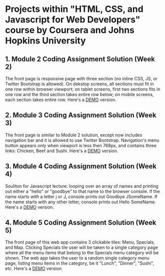 # Projects within "HTML, CSS, and Javascript for Web Developers" course by Coursera and Johns Hopkins University




## 1. Module 2 Coding Assignment Solution (Week 2)
   
The front page is responsive page with three section (no inline CSS, JS, or Twitter Bootstrap is allowed). On dekstop screens, all sections must fit in one row within browser viewport; on tablet screens, first two sections fits in one row and the third section takes entire row below; on mobile screens, each section takes entire row. Here's a [DEMO](https://boniverski.github.io/coursera-test/module2-solution/) version.


## 2. Module 3 Coding Assignment Solution (Week 3)

The front page is similar to Module 2 solution, except now includes navigation bar and it is allowed to use Twitter Bootstrap. Navigation's menu button appears only when viewport is less then 768px, and contains three links: Chicken, Beef and Sushi. Here's a [DEMO](https://boniverski.github.io/coursera-test/module3-solution/) version.


## 3. Module 4 Coding Assignment Solution (Week 4)

Souliton for Javascript lecture: looping over an array of names and printing out either a "hello" or "goodbye" to that name to the browser console. If the name starts with a letter j or J, console prints out Goodbye JSomeName. If the name starts with any other letter, console prints out Hello SomeName. Here's a [DEMO](https://boniverski.github.io/coursera-test/module4-solution/) version.


## 4. Module 5 Coding Assignment Solution (Week 5)

The front page of this web app contains 3 clickable tiles: Menu, Specials, and Map. Clicking Specials tile user will be taken to a single category page where all the menu items that belong to the Specials menu category will be shown. The web app takes the user to a random single category menu page, listing menu items in the category, be it "Lunch", "Dinner", "Sushi", etc. Here's a [DEMO](https://boniverski.github.io/coursera-test/module5-solution/) version.
